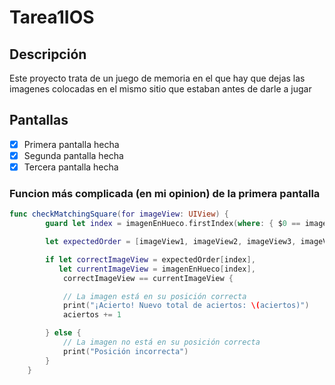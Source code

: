# Tarea1IOS

## Descripción
Este proyecto trata de un juego de memoria en el que hay que dejas las imagenes colocadas en el mismo sitio que estaban antes de darle a jugar

## Pantallas
- [x] Primera pantalla hecha
- [x] Segunda pantalla hecha
- [x] Tercera pantalla hecha

### Funcion más complicada (en mi opinion) de la primera pantalla

```swift
func checkMatchingSquare(for imageView: UIView) {
        guard let index = imagenEnHueco.firstIndex(where: { $0 == imageView }) else { return }

        let expectedOrder = [imageView1, imageView2, imageView3, imageView4]

        if let correctImageView = expectedOrder[index],
           let currentImageView = imagenEnHueco[index],
            correctImageView == currentImageView {

            // La imagen está en su posición correcta
            print("¡Acierto! Nuevo total de aciertos: \(aciertos)")
            aciertos += 1

        } else {
            // La imagen no está en su posición correcta
            print("Posición incorrecta")
        }
    }
```
